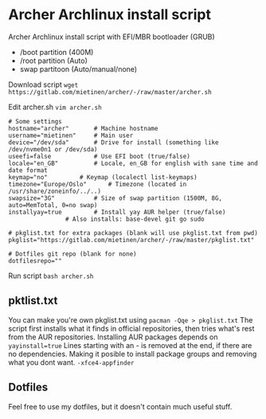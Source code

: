 # Archer Archlinux install script

Archer Archlinux install script with EFI/MBR bootloader (GRUB)
* /boot partition (400M)
* /root partition (Auto)
* swap partitoon (Auto/manual/none)

Download script `wget https://gitlab.com/mietinen/archer/-/raw/master/archer.sh`

Edit archer.sh `vim archer.sh`
```
# Some settings
hostname="archer"		# Machine hostname
username="mietinen"		# Main user
device="/dev/sda"		# Drive for install (something like /dev/nvme0n1 or /dev/sda)
useefi=false			# Use EFI boot (true/false)
locale="en_GB"			# Locale, en_GB for english with sane time and date format
keymap="no"			# Keymap (localectl list-keymaps)
timezone="Europe/Oslo"		# Timezone (located in /usr/share/zoneinfo/../..)
swapsize="3G"			# Size of swap partition (1500M, 8G, auto=MemTotal, 0=no swap)
installyay=true			# Install yay AUR helper (true/false)
				# Also installs: base-devel git go sudo

# pkglist.txt for extra packages (blank will use pkglist.txt from pwd)
pkglist="https://gitlab.com/mietinen/archer/-/raw/master/pkglist.txt"

# Dotfiles git repo (blank for none)
dotfilesrepo=""
```
Run script `bash archer.sh`

## pktlist.txt
You can make you're own pkglist.txt using `pacman -Qqe > pkglist.txt`
The script first installs what it finds in official repositories, then tries what's rest from the AUR repositories. Installing AUR packages depends on `yayinstall=true`
Lines starting with an - is removed at the end, if there are no dependencies. Making it posible to install package groups and removing what you dont want. `-xfce4-appfinder`

## Dotfiles
Feel free to use my dotfiles, but it doesn't contain much useful stuff.
